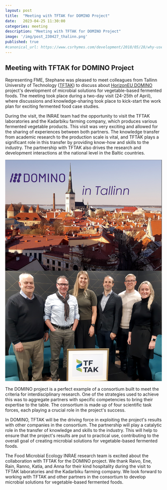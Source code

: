 ```yaml
---
layout: post
title:  "Meeting with TFTAK for DOMINO Project"
date:   2023-04-25 11:30:00
categories: meeting
description: "Meeting with TFTAK for DOMINO Project"
image: '/img/post_230427_thalinn.png'
published: true
#canonical_url: https://www.csrhymes.com/development/2018/05/28/why-use-a-static-site-generator.html
---
```


## Meeting with TFTAK for DOMINO Project

Representing FME, Stephane was pleased to meet colleagues from Tallinn University of Technology ([TFTAK](https://tftak.eu/)) to discuss about [HorizonEU DOMINO](https://fme.micalis.fr/projects/domino/) project's development of microbial solutions for vegetable-based fermented foods. The meeting took place during a two-day visit (24-25th of April), where discussions and knowledge-sharing took place to kick-start the work plan for exciting fermented food case studies.

During the visit, the INRAE team had the opportunity to visit the TFTAK laboratories and the Kadarbiku farming company, which produces various fermented vegetable products. This visit was very exciting and allowed for the sharing of experiences between both partners. The knowledge transfer from academic research to the production scale is vital, and TFTAK plays a significant role in this transfer by providing know-how and skills to the industry. The partnership with TFTAK also drives the research and development interactions at the national level in the Baltic countries.

![](/img/post_230427_thalinn.png)

The DOMINO project is a perfect example of a consortium built to meet the criteria for interdisciplinary research. One of the strategies used to achieve this was to aggregate partners with specific competencies to bring their expertise to the table. The consortium is made up of four scientific task forces, each playing a crucial role in the project's success.

In DOMINO, TFTAK will be the driving force in exploiting the project's results with other companies in the consortium. The partnership will play a catalytic role in the transfer of knowledge and skills to the industry. This will help to ensure that the project's results are put to practical use, contributing to the overall goal of creating microbial solutions for vegetable-based fermented foods.

The Food Microbial Ecology INRAE research team is excited about the collaboration with TFTAK for the DOMINO project. We thank Raivo, Ene, Rain, Ranno, Katia, and Anna for their kind hospitality during the visit to TFTAK laboratories and the Kadarbiku farming company. We look forward to working with TFTAK and other partners in the consortium to develop microbial solutions for vegetable-based fermented foods.

